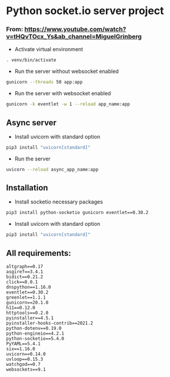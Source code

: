 # Python socket.io server project

### From: https://www.youtube.com/watch?v=tHQvTOcx_Ys&ab_channel=MiguelGrinberg

- Activate virtual environment

```bash
. venv/bin/activate
```

- Run the server without websocket enabled

```bash
gunicorn --threads 50 app:app
```

- Run the server with websocket enabled

```bash
gunicorn -k eventlet -w 1 --reload app_name:app
```


## Async server

- Install uvicorn with standard option

```bash
pip3 install "uvicorn[standard]"
```

- Run the server

```bash
uvicorn --reload async_app_name:app
```


## Installation

- Install socketio necessary packages

```bash
pip3 install python-socketio gunicorn eventlet==0.30.2
```

- Install uvicorn with standard option

```bash
pip3 install "uvicorn[standard]"
```


## All requirements:

```
altgraph==0.17
asgiref==3.4.1
bidict==0.21.2
click==8.0.1
dnspython==1.16.0
eventlet==0.30.2
greenlet==1.1.1
gunicorn==20.1.0
h11==0.12.0
httptools==0.2.0
pyinstaller==4.5.1
pyinstaller-hooks-contrib==2021.2
python-dotenv==0.19.0
python-engineio==4.2.1
python-socketio==5.4.0
PyYAML==5.4.1
six==1.16.0
uvicorn==0.14.0
uvloop==0.15.3
watchgod==0.7
websockets==9.1
```

